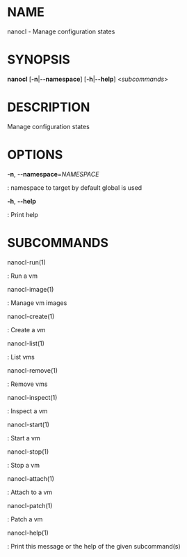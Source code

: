 # NAME

nanocl - Manage configuration states

# SYNOPSIS

**nanocl** \[**-n**\|**\--namespace**\] \[**-h**\|**\--help**\]
\<*subcommands*\>

# DESCRIPTION

Manage configuration states

# OPTIONS

**-n**, **\--namespace**=*NAMESPACE*

:   namespace to target by default global is used

**-h**, **\--help**

:   Print help

# SUBCOMMANDS

nanocl-run(1)

:   Run a vm

nanocl-image(1)

:   Manage vm images

nanocl-create(1)

:   Create a vm

nanocl-list(1)

:   List vms

nanocl-remove(1)

:   Remove vms

nanocl-inspect(1)

:   Inspect a vm

nanocl-start(1)

:   Start a vm

nanocl-stop(1)

:   Stop a vm

nanocl-attach(1)

:   Attach to a vm

nanocl-patch(1)

:   Patch a vm

nanocl-help(1)

:   Print this message or the help of the given subcommand(s)
